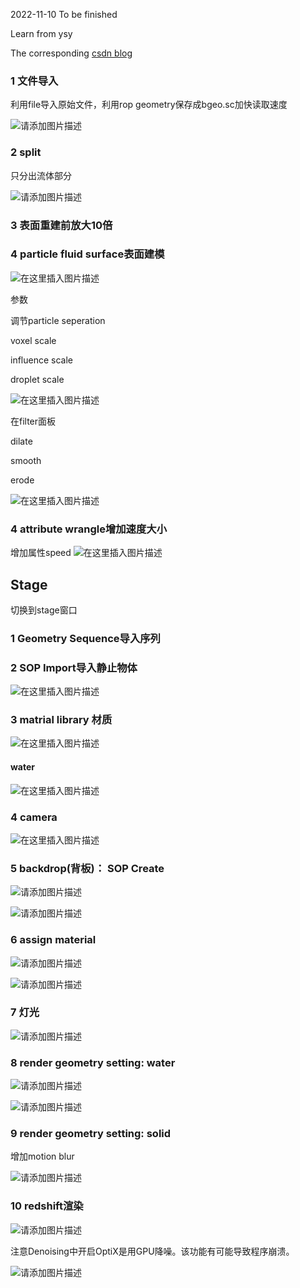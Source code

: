 2022-11-10
To be finished

Learn from ysy

The corresponding [csdn blog](https://blog.csdn.net/weixin_43940314/article/details/127785069?csdn_share_tail=%7B%22type%22%3A%22blog%22%2C%22rType%22%3A%22article%22%2C%22rId%22%3A%22127785069%22%2C%22source%22%3A%22weixin_43940314%22%7D) 

### 1 文件导入

利用file导入原始文件，利用rop geometry保存成bgeo.sc加快读取速度



![请添加图片描述](https://img-blog.csdnimg.cn/87f92a5eadca4263957b5d91d72c2806.png)



### 2 split

只分出流体部分

![请添加图片描述](https://img-blog.csdnimg.cn/30afe2eb7149468983c8408e7470f824.png)






### 3 表面重建前放大10倍



### 4 particle fluid surface表面建模


![在这里插入图片描述](https://img-blog.csdnimg.cn/2af73f9887b04d3cb3b3edfc2d00d3a3.png)




参数

调节particle seperation

voxel scale

influence scale

droplet scale

![在这里插入图片描述](https://img-blog.csdnimg.cn/4a058bcfbe2b4f139b326faced98516a.png)





在filter面板

dilate

smooth

erode



![在这里插入图片描述](https://img-blog.csdnimg.cn/fde7bbf940fe4d17a78196ffc16592f6.png)








### 4 attribute wrangle增加速度大小

增加属性speed
![在这里插入图片描述](https://img-blog.csdnimg.cn/b27787b3924f43e2847d5c27d5a798ee.png)



## Stage

切换到stage窗口



### 1 Geometry Sequence导入序列

### 2 SOP Import导入静止物体


![在这里插入图片描述](https://img-blog.csdnimg.cn/cdc9d1ac38be41f59915371d003caa50.png)



### 3 matrial library 材质



![在这里插入图片描述](https://img-blog.csdnimg.cn/57f4c770f5db4489bfd8c166378991d4.png)







#### water


![在这里插入图片描述](https://img-blog.csdnimg.cn/f2515f776a36479b83d47e28c5c742ca.png)


### 4 camera


![在这里插入图片描述](https://img-blog.csdnimg.cn/0c35210a18f1455287e56b7e4152edeb.png)

### 5 backdrop(背板)： SOP Create



![请添加图片描述](https://img-blog.csdnimg.cn/6c27e451a52d47beb59be05499f4a08b.png)


![请添加图片描述](https://img-blog.csdnimg.cn/3e722928e4e746e38bc6f6562325b884.png)






### 6 assign material


![请添加图片描述](https://img-blog.csdnimg.cn/46bd5e42c8ab4886833a690b0f23bd80.png)




![请添加图片描述](https://img-blog.csdnimg.cn/b253b6bdea0e4de1950aec12ec006471.png)


### 7 灯光



![请添加图片描述](https://img-blog.csdnimg.cn/e40c420fa7e54fce8afd84825d69e3ce.png)

### 8 render geometry setting: water


![请添加图片描述](https://img-blog.csdnimg.cn/6a907db3e1254c6d9b07b0a03aa3f90b.png)



![请添加图片描述](https://img-blog.csdnimg.cn/8877247738af405ea2f8b11c9e4fa527.png)


### 9  render geometry setting: solid

增加motion blur


![请添加图片描述](https://img-blog.csdnimg.cn/7e0eb4dec8464a8da6efb0868ce1dfab.png)



### 10 redshift渲染


![请添加图片描述](https://img-blog.csdnimg.cn/ec85c2267f1b492d8aecfe83fdd489ea.png)






注意Denoising中开启OptiX是用GPU降噪。该功能有可能导致程序崩溃。

![请添加图片描述](https://img-blog.csdnimg.cn/048e32f667034a7c9c0541a3005b3876.png)

